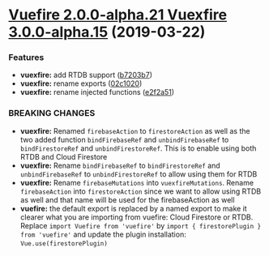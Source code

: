 # [Vuefire 2.0.0-alpha.21 Vuexfire 3.0.0-alpha.15](https://github.com/vuejs/vuefire/compare/4d9e355...9699b09) (2019-03-22)

### Features

- **vuexfire:** add RTDB support ([b7203b7](https://github.com/vuejs/vuefire/commit/b7203b7))
- **vuexfire:** rename exports ([02c1020](https://github.com/vuejs/vuefire/commit/02c1020))
- **vuexfire:** rename injected functions ([e2f2a51](https://github.com/vuejs/vuefire/commit/e2f2a51))

### BREAKING CHANGES

- **vuexfire:** Renamed `firebaseAction` to `firestoreAction` as well as the two added function
  `bindFirebaseRef` and `unbindFirebaseRef` to `bindFirestoreRef` and `unbindFirestoreRef`. This is to
  enable using both RTDB and Cloud Firestore
- **vuexfire:** Rename `bindFirebaseRef` to `bindFirestoreRef` and `unbindFirebaseRef` to
  `unbindFirestoreRef` to allow using them for RTDB
- **vuexfire:** Rename `firebaseMutations` into `vuexfireMutations`. Rename `firebaseAction` into
  `firestoreAction` since we want to allow using RTDB as well and that name will be used for the
  firebaseAction as well
- **vuefire:** the default export is replaced by a named export to make it clearer what you are
  importing from vuefire: Cloud Firestore or RTDB. Replace `import Vuefire from 'vuefire'` by `import { firestorePlugin } from 'vuefire'` and update the plugin installation: `Vue.use(firestorePlugin)`
